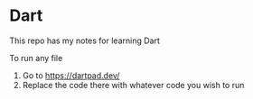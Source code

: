 # Dart
This repo has my notes for learning Dart

To run any file
1. Go to https://dartpad.dev/
2. Replace the code there with whatever code you wish to run
